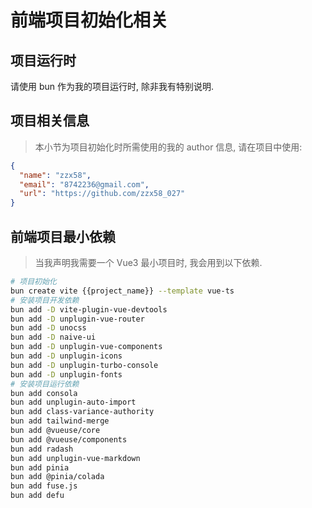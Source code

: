 # 前端项目初始化相关

## 项目运行时
请使用 bun 作为我的项目运行时, 除非我有特别说明.

## 项目相关信息
> 本小节为项目初始化时所需使用的我的 author 信息, 请在项目中使用:
```json
{
  "name": "zzx58",
  "email": "8742236@gmail.com",
  "url": "https://github.com/zzx58_027"
}
```

## 前端项目最小依赖
> 当我声明我需要一个 Vue3 最小项目时, 我会用到以下依赖.
```bash
# 项目初始化
bun create vite {{project_name}} --template vue-ts
# 安装项目开发依赖
bun add -D vite-plugin-vue-devtools
bun add -D unplugin-vue-router
bun add -D unocss
bun add -D naive-ui
bun add -D unplugin-vue-components
bun add -D unplugin-icons
bun add -D unplugin-turbo-console
bun add -D unplugin-fonts
# 安装项目运行依赖
bun add consola
bun add unplugin-auto-import
bun add class-variance-authority
bun add tailwind-merge
bun add @vueuse/core
bun add @vueuse/components
bun add radash
bun add unplugin-vue-markdown
bun add pinia
bun add @pinia/colada
bun add fuse.js
bun add defu
```